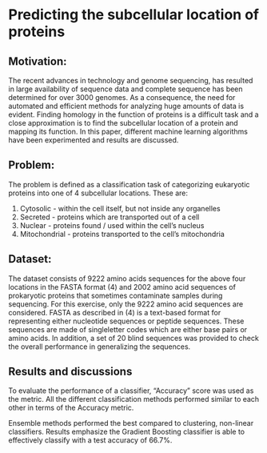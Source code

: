 # Predicting the subcellular location of proteins
## Motivation: 
The recent advances in technology and genome sequencing, has resulted in large availability of sequence
data and complete sequence has been determined for over 3000 genomes. As a consequence, the need for automated
and efficient methods for analyzing huge amounts of data is evident. Finding homology in the function of proteins is a
difficult task and a close approximation is to find the subcellular location of a protein and mapping its function. In this
paper, different machine learning algorithms have been experimented and results are discussed.


## Problem:

The problem is defined as a classification task of categorizing eukaryotic proteins into one of 4 subcellular locations. These are:
1. Cytosolic - within the cell itself, but not inside any
organelles
2. Secreted - proteins which are transported out of a
cell
3. Nuclear - proteins found / used within the cell’s
nucleus
4. Mitochondrial - proteins transported to the cell’s
mitochondria

## Dataset:

The dataset consists of 9222 amino acids sequences for the
above four locations in the FASTA format (4) and 2002
amino acid sequences of prokaryotic proteins that
sometimes contaminate samples during sequencing. For
this exercise, only the 9222 amino acid sequences are
considered. FASTA as described in (4) is a text-based
format for representing either nucleotide sequences or
peptide sequences. These sequences are made of singleletter
codes which are either base pairs or amino acids. In
addition, a set of 20 blind sequences was provided to check
the overall performance in generalizing the sequences.

## Results and discussions
To evaluate the performance of a classifier,
“Accuracy” score was used as the metric. All the different
classification methods performed similar to each other in
terms of the Accuracy metric. 



Ensemble methods performed the best compared to clustering, non-linear classifiers. Results emphasize the
Gradient Boosting classifier is able to effectively classify with a test accuracy of 66.7%.
